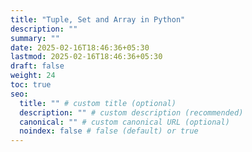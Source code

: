 ```yaml
---
title: "Tuple, Set and Array in Python"
description: ""
summary: ""
date: 2025-02-16T18:46:36+05:30
lastmod: 2025-02-16T18:46:36+05:30
draft: false
weight: 24
toc: true
seo:
  title: "" # custom title (optional)
  description: "" # custom description (recommended)
  canonical: "" # custom canonical URL (optional)
  noindex: false # false (default) or true
---
```

